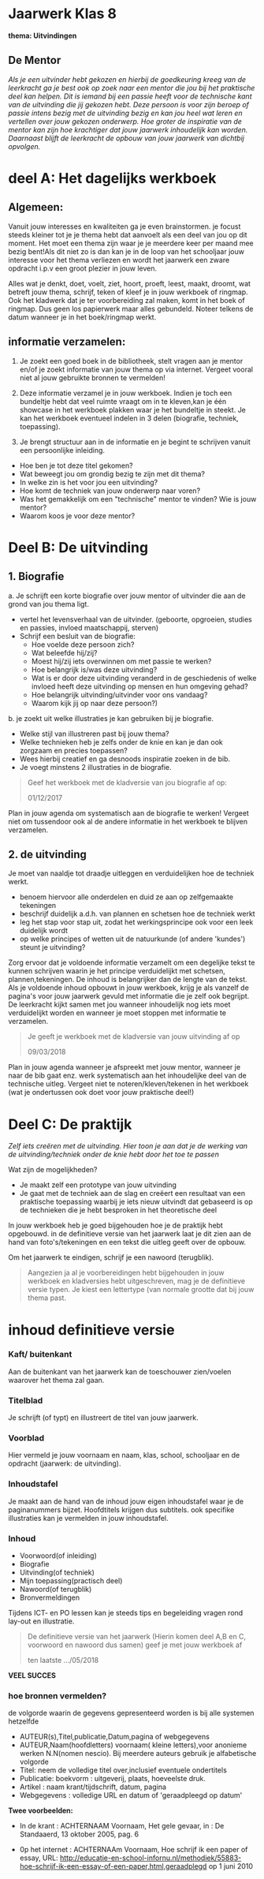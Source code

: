 # Jaarwerk Klas 8

**thema: Uitvindingen**

## De Mentor 
*Als je een uitvinder hebt gekozen en hierbij de goedkeuring kreeg van de leerkracht ga je best ook op zoek naar een mentor die jou bij het praktische deel kan helpen. Dit is iemand bij een passie heeft voor de technische kant van de uitvinding die jij gekozen hebt. Deze persoon is voor zijn beroep of passie intens bezig met de uitvinding bezig en kan jou heel wat leren en vertellen over jouw gekozen onderwerp. Hoe groter de inspiratie van de mentor kan zijn hoe krachtiger dat jouw jaarwerk inhoudelijk kan worden. Daarnaast blijft de leerkracht de opbouw van jouw jaarwerk van dichtbij opvolgen.*


# deel A: Het dagelijks werkboek

## Algemeen:

Vanuit jouw interesses en kwaliteiten ga je even brainstormen. je focust steeds kleiner tot je je thema hebt dat aanvoelt als een deel van jou op dit moment. Het moet een thema zijn waar je je meerdere keer per maand mee bezig bent!Als dit niet zo is  dan kan je in de loop van het schooljaar jouw interesse voor het thema verliezen en wordt het jaarwerk een zware opdracht i.p.v een groot plezier in jouw leven.

Alles wat je denkt, doet, voelt, ziet, hoort, proeft, leest, maakt, droomt, wat betreft jouw thema, schrijf, teken of kleef je in jouw werkboek of ringmap. Ook het kladwerk dat je ter voorbereiding zal maken, komt in het boek of ringmap. Dus geen los papierwerk maar alles gebundeld. Noteer telkens de datum wanneer je in het boek/ringmap werkt.

## informatie verzamelen:

1. Je zoekt een goed boek in de bibliotheek, stelt vragen aan je mentor en/of je zoekt informatie van jouw thema op via internet. Vergeet vooral niet al jouw gebruikte bronnen te vermelden!

2. Deze informatie verzamel je in jouw werkboek. Indien je toch een bundeltje hebt dat veel ruimte vraagt om in te kleven,kan je één showcase in het werkboek plakken waar je het bundeltje in steekt. Je kan het werkboek eventueel indelen in 3 delen (biografie, techniek, toepassing).

3. Je brengt structuur aan in de informatie en je begint te schrijven vanuit een persoonlijke inleiding.
  * Hoe ben je tot deze titel gekomen?
  * Wat beweegt jou om grondig bezig te zijn met dit thema?
  * In welke zin is het voor jou een uitvinding?
  * Hoe komt de techniek van jouw onderwerp naar voren?
  * Was het gemakkelijk om een "technische" mentor te vinden? Wie is jouw mentor? 
  * Waarom koos je voor deze mentor?
  
# Deel B: De uitvinding

## 1. Biografie
a. Je schrijft een korte biografie over jouw mentor of uitvinder die aan de grond van jou thema ligt.
* vertel het levensverhaal van de uitvinder. (geboorte, opgroeien, studies en passies, invloed maatschappij, sterven)
* Schrijf een besluit van de biografie:
  * Hoe voelde deze persoon zich?
  * Wat beleefde hij/zij? 
  * Moest hij/zij iets overwinnen om met passie te werken?
  * Hoe belangrijk is/was deze uitvinding? 
  * Wat is er door deze uitvinding veranderd in de geschiedenis of welke invloed heeft deze uitvinding op mensen en hun omgeving gehad? 
  * Hoe belangrijk uitvinding/uitvinder voor ons vandaag? 
  * Waarom kijk jij op naar deze persoon?)

b. je zoekt uit welke illustraties je kan gebruiken bij je biografie.
* Welke stijl van illustreren past bij jouw thema? 
* Welke technieken heb je zelfs onder de knie en kan je dan ook zorgzaam en precies toepassen? 
* Wees hierbij creatief en ga desnoods inspiratie zoeken in de bib.
* Je voegt minstens 2 illustraties in de biografie.

> Geef het werkboek met de kladversie van jou biografie af op:
> 
> 01/12/2017


Plan in jouw agenda om systematisch aan de biografie te  werken! Vergeet niet om tussendoor ook al de andere informatie in het werkboek te blijven verzamelen.

## 2. de uitvinding

Je moet van naaldje tot draadje uitleggen en verduidelijken hoe de techniek werkt.
* benoem hiervoor alle onderdelen en duid ze aan  op zelfgemaakte tekeningen
* beschrijf duidelijk a.d.h. van  plannen en schetsen hoe de techniek werkt
* leg het stap voor stap uit, zodat het werkingsprincipe ook voor een leek duidelijk wordt
* op welke principes of wetten uit de natuurkunde (of andere 'kundes') steunt je uitvinding?


Zorg ervoor dat je voldoende informatie verzamelt om een degelijke tekst te kunnen schrijven waarin je het principe verduidelijkt met schetsen, plannen,tekeningen. De inhoud is belangrijker dan de lengte van de tekst. Als je voldoende inhoud opbouwt in jouw werkboek, krijg je als vanzelf de pagina's voor jouw jaarwerk gevuld met informatie die je zelf ook begrijpt. De leerkracht kijkt samen met jou wanneer inhoudelijk nog iets moet verduidelijkt worden en wanneer je moet stoppen met informatie te verzamelen.

> Je geeft je werkboek met de kladversie van jouw uitvinding af op
> 
> 09/03/2018

Plan in jouw agenda wanneer je afspreekt met jouw mentor, wanneer je naar de bib gaat enz. werk systematisch aan het inhoudelijke deel van de technische uitleg. Vergeet niet te noteren/kleven/tekenen in het werkboek (wat je ondertussen ook doet voor jouw praktische deel!)


# Deel C: De praktijk
*Zelf iets creëren met de uitvinding. Hier toon je aan dat je de werking van de uitvinding/techniek onder de knie hebt door het toe te passen*

Wat zijn de mogelijkheden?
* Je maakt zelf een prototype van jouw uitvinding
* Je gaat met de techniek aan de slag en creëert een resultaat van een praktische toepassing waarbij je iets nieuw uitvindt dat gebaseerd is op de technieken die je hebt besproken in het theoretische deel


In jouw werkboek heb je goed bijgehouden hoe je de praktijk hebt opgebouwd. in de definitieve versie van het jaarwerk laat je dit zien aan de hand van foto's/tekeningen en een tekst die uitleg geeft over de opbouw.

Om het jaarwerk te eindigen, schrijf je een nawoord (terugblik).

> Aangezien ja al je voorbereidingen hebt bijgehouden in jouw werkboek en kladversies hebt uitgeschreven, mag je de definitieve versie typen. Je kiest een lettertype (van normale grootte dat bij jouw thema past.

# inhoud definitieve versie 

### Kaft/ buitenkant 

Aan de buitenkant van het jaarwerk kan de toeschouwer zien/voelen waarover het thema zal gaan.

### Titelblad

Je schrijft (of typt) en illustreert de titel van jouw jaarwerk.

### Voorblad

Hier vermeld je jouw voornaam en naam, klas, school, schooljaar en de opdracht (jaarwerk: de uitvinding).

### Inhoudstafel

Je maakt aan de hand van de inhoud  jouw eigen inhoudstafel waar je de paginanummers bijzet. Hoofdtitels krijgen dus subtitels. ook specifike illustraties kan je vermelden in jouw inhoudstafel.

### Inhoud

  * Voorwoord(of inleiding)
  * Biografie
  * Uitvinding(of techniek)
  * Mijn toepassing(practisch deel)
  * Nawoord(of terugblik)
  * Bronvermeldingen

Tijdens ICT- en PO lessen kan je steeds tips en begeleiding vragen rond lay-out en illustratie.

> De definitieve versie van het jaarwerk (Hierin komen deel A,B en C, voorwoord en nawoord dus samen) geef je met jouw werkboek af
>
> ten laatste   .../05/2018

**VEEL SUCCES**

### hoe bronnen vermelden?

de volgorde waarin de gegevens gepresenteerd worden is bij alle systemen hetzelfde

 * AUTEUR(s),Titel,publicatie,Datum,pagina of webgegevens
 * AUTEUR,Naam(hoofdletters) voornaam( kleine letters),voor anonieme werken N.N(nomen nescio). Bij meerdere auteurs gebruik je alfabetische volgorde 
 * Titel: neem de volledige titel over,inclusief eventuele ondertitels
 * Publicatie: boekvorm : uitgeverij, plaats, hoeveelste druk.
 * Artikel : naam krant/tijdschrift, datum, pagina
 * Webgegevens : volledige URL en datum of 'geraadpleegd op datum'

**Twee voorbeelden:**

* In de krant : ACHTERNAAM Voornaam, Het gele gevaar, in : De Standaaerd, 13 oktober 2005, pag. 6

* 0p het internet : ACHTERNAAm Voornaam, Hoe schrijf ik een paper of essay, URL: http://educatie-en-school-infornu.nl/methodiek/55883-hoe-schrijf-ik-een-essay-of-een-paper,html,geraadplegd op 1 juni 2010












